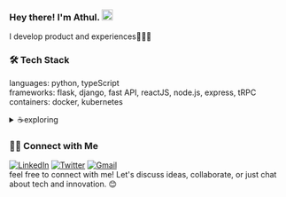 <!--![](https://raw.githubusercontent.com/halfrost/halfrost/master/icons/header_.png)-->
### Hey there! I'm Athul.  <img width="20" height="20" src="https://raw.githubusercontent.com/iampavangandhi/iampavangandhi/master/gifs/Hi.gif">  ###
<!-- <p align="left"> <img src="https://komarev.com/ghpvc/?username=Athul0491&label=Profile%20views&color=0e75b6&style=flat" alt="a-ma-n" /> </p> -->
I develop product and experiences👨🏻‍💻

###  🛠 Tech Stack  ###
languages: python, typeScript <br/>
frameworks: flask, django, fast API, reactJS, node.js, express, tRPC <br/>
containers: docker, kubernetes <br/>
<p >
<details>
  <summary>☕exploring </summary>
  ◽product thinking  <br/>
  ◽ML  <br/>
  ◽open source  <br/>

</details>

<!--<img src="https://github-readme-stats.vercel.app/api?username=Athul0491&theme=radical&show_icons=true&hide=Jupyter%20Notebook" display=block width=50% height=auto alt="1">-->
###  🤝🏻 Connect with Me ###

<p >
<a href="https://www.linkedin.com/in/athul-tulasidasan-4901/"><img alt="LinkedIn" src="https://img.shields.io/badge/LinkedIn-Athul%20Tulasidasan-blue?style=flat-square&logo=linkedin"></a>
<a href="https://twitter.com/Athul0491"><img alt="Twitter" src="https://img.shields.io/badge/Twitter-Athul%20Tulasidasan-blue?style=flat-square&logo=twitter"></a>
<a href="mailto:athulrthulasidasan@gmail.com"><img alt="Gmail" src="https://img.shields.io/badge/Gmail-Athul%20Tulasidasan-blue?style=flat-square&logo=Gmail"></a>
  <br/>
feel free to connect with me! Let's discuss ideas, collaborate, or just chat about tech and innovation. 😊

</p>

<!--START_SECTION:activity-->

